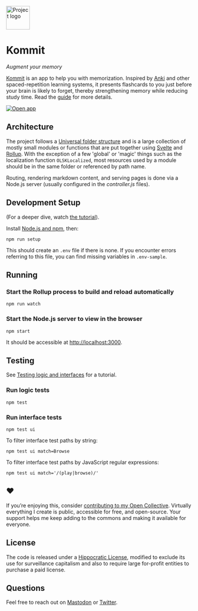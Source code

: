 <a href="https://kommit.rosano.ca"><img alt="Project logo" src="https://static.rosano.ca/kommit/identity.svg" width="64" /></a>

# Kommit

_Augment your memory_

<a href="https://kommit.rosano.ca">Kommit</a> is an app to help you with memorization. Inspired by [Anki](https://apps.ankiweb.net) and other spaced-repetition learning systems, it presents flashcards to you just before your brain is likely to forget, thereby strengthening memory while reducing study time. Read the <a href="https://kommit.rosano.ca">guide</a> for more details.

<a href="https://kommit.rosano.ca/review"><img alt="Open app" src="http://static.rosano.ca/_shared/_RCSAppButton.svg" /></a>

## Architecture

The project follows a [Universal folder structure](https://rosano.hmm.garden/01f71kp52knc5nnv08qr9kzj3m) and is a large collection of mostly small modules or functions that are put together using [Svelte](https://svelte.dev) and [Rollup](https://rollupjs.org). With the exception of a few 'global' or 'magic' things such as the localization function `OLSKLocalized`, most resources used by a module should be in the same folder or referenced by path name.

Routing, rendering markdown content, and serving pages is done via a Node.js server (usually configured in the *controller.js* files).

## Development Setup

(For a deeper dive, watch [the tutorial](https://rosano.hmm.garden/01f62t5yseb053m024v1mczbzy)).

Install [Node.js and npm](https://nodejs.org/en/download/), then:

```
npm run setup
```

This should create an `.env` file if there is none. If you encounter errors referring to this file, you can find missing variables in `.env-sample`.

## Running

### Start the Rollup process to build and reload automatically

```
npm run watch
```

### Start the Node.js server to view in the browser

```
npm start
```

It should be accessible at <a href="http://localhost:3000" target="_blank">http://localhost:3000</a>.

## Testing

See [Testing logic and interfaces](https://rosano.hmm.garden/01f7v3hk3txz5d0v9ms467x8bz) for a tutorial.

### Run logic tests

```
npm test 
```

### Run interface tests

```
npm test ui
```

To filter interface test paths by string:

```
npm test ui match=Browse
```

To filter interface test paths by JavaScript regular expressions:

```
npm test ui match='/(play|browse)/'
```

## ❤️

If you’re enjoying this, consider [contributing to my Open Collective](https://opencollective.com/rosano/contribute). Virtually everything I create is public, accessible for free, and open-source. Your support helps me keep adding to the commons and making it available for everyone.

## License

The code is released under a [Hippocratic License](https://firstdonoharm.dev), modified to exclude its use for surveillance capitalism and also to require large for-profit entities to purchase a paid license.

## Questions

Feel free to reach out on [Mastodon](https://merveilles.town/@rosano) or [Twitter](https://twitter.com/rosano).
